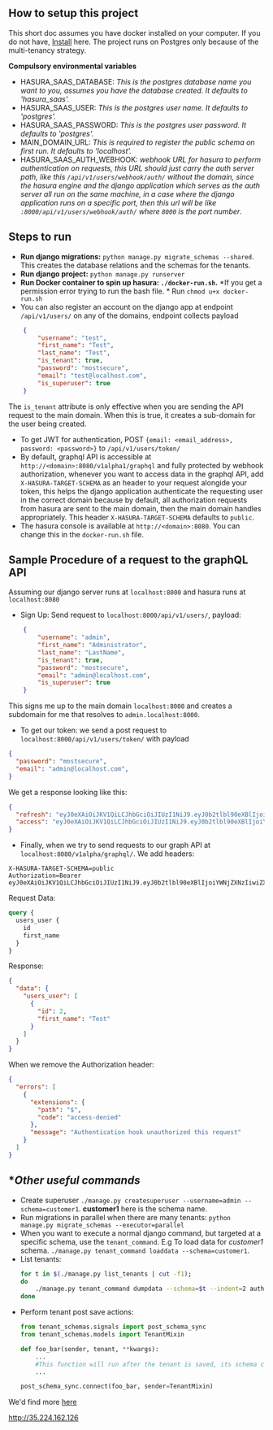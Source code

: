 **How to setup this project**
----------

This short doc assumes you have docker installed on your computer.
If you do not have, [Install](https://docs.docker.com/get-started/) here.
The project runs on Postgres only because of the multi-tenancy strategy.

**Compulsory environmental variables**
* HASURA_SAAS_DATABASE: *This is the postgres database name you want to you, assumes you have the database created.  It defaults to 'hasura_saas'.*
* HASURA_SAAS_USER: *This is the postgres user name.  It defaults to 'postgres'.*
* HASURA_SAAS_PASSWORD: *This is the postgres user password.  It defaults to 'postgres'.*
* MAIN_DOMAIN_URL: *This is required to register the public schema on first run. It defaults to 'localhost'.*
* HASURA_SAAS_AUTH_WEBHOOK: *webhook URL for hasura to perform authentication on requests, this URL should just carry the auth server path,
like this ``/api/v1/users/webhook/auth/`` without the domain, since the hasura engine and the django application which serves as the auth server all run on the same machine, in a case where the django application runs on a specific port, then this 
url will be like ``:8000/api/v1/users/webhook/auth/`` where `8000` is the port number*.

**Steps to run**
-----
* **Run django migrations:** ``python manage.py migrate_schemas --shared``. This creates the database relations and the schemas for the tenants.
* **Run django project:** ``python manage.py runserver``
* **Run Docker container to spin up hasura: ``./docker-run.sh``.**
*If you get a permission error trying to run the bash file. * Run ``chmod u+x docker-run.sh``
* You can also register an account on the django app at endpoint `/api/v1/users/` on any of the domains, endpoint collects payload
```json
    {
        "username": "test",
        "first_name": "Test",
        "last_name": "Test",
        "is_tenant": true,
        "password": "mostsecure",
        "email": "test@localhost.com",
        "is_superuser": true
    }
```
The `is_tenant` attribute is only effective when you are sending the API request to
the main domain. When this is true, it creates a sub-domain for the user being created.
* To get JWT for authentication, POST `{email: <email_address>, password: <password>}` to `/api/v1/users/token/`
* By default, graphql API is accessible at `http://<domain>:8080/v1alpha1/graphql` and fully protected
by webhook authorization, whenever you want to access data in the graphql API, add `X-HASURA-TARGET-SCHEMA` as an header to your request alongide your token, this helps the django application
authenticate the requesting user in the correct domain because by default, all authorization requests from
hasura are sent to the main domain, then the main domain handles appropriately. This header `X-HASURA-TARGET-SCHEMA` defaults to `public`.
* The hasura console is available at
`http://<domain>:8080`. You can change this in the `docker-run.sh` file.


**Sample Procedure of a request to the graphQL API**
--
Assuming our django server runs at `localhost:8000` and hasura runs at `localhost:8080`
* Sign Up:
Send request to `localhost:8000/api/v1/users/`, payload: 
```json
    {
        "username": "admin",
        "first_name": "Administrator",
        "last_name": "LastName",
        "is_tenant": true,
        "password": "mostsecure",
        "email": "admin@localhost.com",
        "is_superuser": true
    }
```
This signs me up to the main domain `localhost:8000` and creates a subdomain for me that resolves to
`admin.localhost:8000`.
* To get our token: we send a post request to `localhost:8000/api/v1/users/token/` with payload
```json
{
  "password": "mostsecure",
  "email": "admin@localhost.com",
}
```
We get a response looking like this:
```json
{
  "refresh": "eyJ0eXAiOiJKV1QiLCJhbGciOiJIUzI1NiJ9.eyJ0b2tlbl90eXBlIjoicmVmcmVzaCIsImV4cCI6MTU1MjQzNzMyNiwianRpIjoiMDg3MWY2MjhjYTlhNGM2NWJlNzk1YmU0ZTYwNzAyN2MiLCJ1c2VyX2lkIjoyfQ.QT_roC2-APBfKA4rauNT38u4MwL76X4C05hBPm6hRrc",
  "access": "eyJ0eXAiOiJKV1QiLCJhbGciOiJIUzI1NiJ9.eyJ0b2tlbl90eXBlIjoiYWNjZXNzIiwiZXhwIjoxNTUyMzUwOTI2LCJqdGkiOiI3YzJjYWFmMWQ4OWE0NjQ3OGZlZWZlODljNTg1YjFkMSIsInVzZXJfaWQiOjJ9.faA5LWqb9TSSAoke7pyz9IGg_RZSTYusoWxfXWXaqak"
}
```

* Finally, when we try to send requests to our graph API at `localhost:8080/v1alpha/graphql/`. We add headers:
```
X-HASURA-TARGET-SCHEMA=public
Authorization=Bearer eyJ0eXAiOiJKV1QiLCJhbGciOiJIUzI1NiJ9.eyJ0b2tlbl90eXBlIjoiYWNjZXNzIiwiZXhwIjoxNTUyMzUwOTI2LCJqdGkiOiI3YzJjYWFmMWQ4OWE0NjQ3OGZlZWZlODljNTg1YjFkMSIsInVzZXJfaWQiOjJ9.faA5LWqb9TSSAoke7pyz9IGg_RZSTYusoWxfXWXaqak 
```

Request Data:
```graphql
query {
  users_user {
    id
    first_name
  }
}
```

Response:
```json
{
  "data": {
    "users_user": [
      {
        "id": 2,
        "first_name": "Test"
      }
    ]
  }
}
```
When we remove the Authorization header:
```json
{
  "errors": [
    {
      "extensions": {
        "path": "$",
        "code": "access-denied"
      },
      "message": "Authentication hook unauthorized this request"
    }
  ]
}
```


**Other useful commands*
--
- Create superuser ``./manage.py createsuperuser --username=admin --schema=customer1``. **customer1** here is the schema name.
- Run migrations in parallel when there are many tenants: ``python manage.py migrate_schemas --executor=parallel``
- When you want to execute a normal django command, but targeted at a specific schema, use the `tenant_command`. E.g To load data for *customer1* schema. 
``./manage.py tenant_command loaddata --schema=customer1``.
- List tenants: 
    ```bash
    for t in $(./manage.py list_tenants | cut -f1);
    do
        ./manage.py tenant_command dumpdata --schema=$t --indent=2 auth.user > ${t}_users.json;
    done    
    ```
- Perform tenant post save actions:
    ```python
    from tenant_schemas.signals import post_schema_sync
    from tenant_schemas.models import TenantMixin
    
    def foo_bar(sender, tenant, **kwargs):
        ...
        #This function will run after the tenant is saved, its schema created and synced.
        ...
    
    post_schema_sync.connect(foo_bar, sender=TenantMixin)
    ```
We'd find more [here](https://django-tenant-schemas.readthedocs.io/en/latest/use.html)

http://35.224.162.126